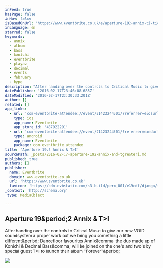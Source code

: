 ```yaml
---
inFeed: true
hasPage: false
inNav: false
isBasedOnUrl: 'https://www.eventbrite.co.uk/e/aperture-192-annix-ti-tickets-21423244501'
inLanguage: en
starred: false
keywords:
  - annix
  - album
  - bass
  - konichi
  - eventbrite
  - playaz
  - decimal
  - events
  - february
  - hype
description: "After handing over the controls to Critical Music to give our new VOID soundsystem a proper work out we bring you something a little different. Dancefloor favourites Annix, the duo made up of Konichi & Decimal Bass, will be joined on the one's and two's by special guest T>I to launch their album \"Forever\"."
datePublished: '2016-02-17T23:46:08.685Z'
dateModified: '2016-02-17T23:30:33.201Z'
author: []
related: []
app_links:
  - url: 'com-eventbrite-attendee://event/21423244501/?referrer=eiosurlxfbk'
    type: ios
    app_name: Eventbrite
    app_store_id: '487922291'
  - url: 'com-eventbrite-attendee://event/21423244501/?referrer=eandurlxfbk'
    type: android
    app_name: Eventbrite
    package: com.eventbrite.attendee
title: 'Aperture 19.2 Annix & T>I'
sourcePath: _posts/2016-02-17-aperture-192-annix-and-tgreateri.md
published: true
authors: []
publisher:
  name: Eventbrite
  domain: www.eventbrite.co.uk
  url: 'https://www.eventbrite.co.uk'
  favicon: 'https://cdn.evbstatic.com/s3-build/perm_001/e39cdf/django/images/icons/favicons/favicon.ico'
_context: 'http://schema.org'
_type: MediaObject

---
```

<article style=""><h1>Aperture 19&amp;period;2 Annix &amp; T&gt;I</h1><p>After handing over the controls to Critical Music to give our new VOID soundsystem a proper work out we bring you something a little different&amp;period; Dancefloor favourites Annix&amp;comma; the duo made up of Konichi &amp; Decimal Bass&amp;comma; will be joined on the one's and two's by special guest T&gt;I to launch their album "Forever"&amp;period;</p><img src="https://img.evbuc.com/https%3A%2F%2Fimg.evbuc.com%2Fhttps%253A%252F%252Fcdn.evbuc.com%252Fimages%252F18545695%252F104951075675%252F1%252Foriginal.jpg%3Frect%3D0%252C60%252C1920%252C960%26s%3D439f5cc353c49eb928c7a1d610022ee0?w=1000&amp;s=8fc92e189000f6555ca61fe17c20ec8e" /></article>